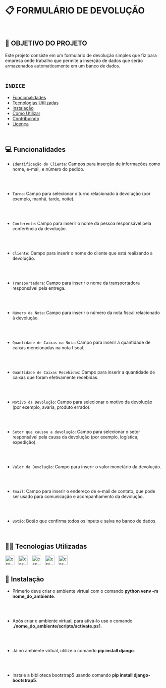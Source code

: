 # 📋 FORMULÁRIO DE DEVOLUÇÃO
<BR>

## 🎯 OBJETIVO DO PROJETO

Este projeto consiste em um formulário de devolução simples que fiz para empresa onde trabalho que permite a inserção de dados que serão armazenados automaticamente em um banco de dados.
<br>
<br>

## `ÍNDICE`
- [Funcionalidades](#funcionalidades)
- [Tecnologias Utilizadas](#tecnologias-utilizadas)
- [Instalação](#instalação)
- [Como Utilizar](#como-utilizar)
- [Contribuindo](#contribuindo)
- [Licença](#licença)
<br>

## 💻 Funcionalidades 
- `Identificação do Cliente`: Campos para inserção de informações como nome, e-mail, e número do pedido.
<br>
<br>


- `Turno`: Campo para selecionar o turno relacionado à devolução (por exemplo, manhã, tarde, noite).
<br>
<br>


- `Conferente`: Campo para inserir o nome da pessoa responsável pela conferência da devolução.
<br>
<br>


- `Cliente`: Campo para inserir o nome do cliente que está realizando a devolução.
<br>
<br>

- `Transportadora`: Campo para inserir o nome da transportadora responsável pela entrega.
<br>
<br>

- `Número da Nota`: Campo para inserir o número da nota fiscal relacionado à devolução.
<br>
<br>

- `Quantidade de Caixas na Nota`: Campo para inserir a quantidade de caixas mencionadas na nota fiscal.
<br>
<br>

- `Quantidade de Caixas Recebidas`: Campo para inserir a quantidade de caixas que foram efetivamente recebidas.
<br>
<br>

- `Motivo da Devolução`: Campo para selecionar o motivo da devolução (por exemplo, avaria, produto errado).
<br>
<br>

- `Setor que causou a devolução`: Campo para selecionar o setor responsável pela causa da devolução (por exemplo, logística, expedição).
<br>
<br>

- `Valor da Devolução`: Campo para inserir o valor monetário da devolução.
<br>
<br>

- `Email`: Campo para inserir o endereço de e-mail de contato, que pode ser usado para comunicação e acompanhamento da devolução.
<br>
<br>

- `Botão`: Botão que confirma todos os inputs e salva no banco de dados.
<br>

## 👩‍💻 Tecnologias Utilizadas
<img 
    align = "left"
    alt="css"
    title = "Python"
    width="30px"
    style="padding-right: 10px;"
    src="https://cdn.jsdelivr.net/gh/devicons/devicon@latest/icons/python/python-original.svg" />
<img 
    align = "left"
    alt="css"
    title = "Django"
    width="30px"
    style="padding-right: 10px;"
    src="https://cdn.jsdelivr.net/gh/devicons/devicon@latest/icons/django/django-plain.svg" />
 <img 
    align = "left"
    alt="css"
    title = "Html"
    width="30px"
    style="padding-right: 10px;"
    src="https://cdn.jsdelivr.net/gh/devicons/devicon@latest/icons/html5/html5-original.svg" />
<img
    align = "left"
    alt="css"
    title = "CSS"
    width="30px"
    style="padding-right: 10px;"
    src="https://cdn.jsdelivr.net/gh/devicons/devicon@latest/icons/css3/css3-original.svg" />
 <img  
    align = "left"
    alt="css"
    title = "MySQL"
    width="30px"
    style="padding-right: 10px;"
    src="https://cdn.jsdelivr.net/gh/devicons/devicon@latest/icons/mysql/mysql-original.svg" />
<br>
<br>

## 🔨 Instalação
- Primerio deve criar o ambiente virtual com o comando **python venv -m nome_do_ambiente**.
<br>
<br>

- Após criar o ambiente virtual, para ativá-lo use o comando **./nome_do_ambiente/scripts/activate.ps1**.
<br>
<br>

- Já no ambiente virtual, utilize o comando **pip install django**.
<br>
<br>

- Instale a biblioteca bootstrap5 usando comando **pip install django-bootstrap5**.
<br>
<br>
